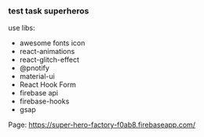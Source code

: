 ### test task superheros

use libs:

- awesome fonts icon
- react-animations
- react-glitch-effect
- @pnotify
- material-ui
- React Hook Form
- firebase api
- firebase-hooks
- gsap

Page: https://super-hero-factory-f0ab8.firebaseapp.com/

